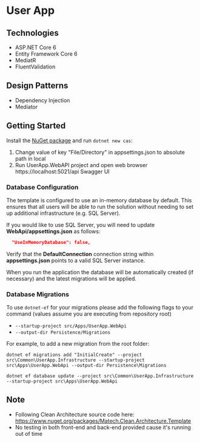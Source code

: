 ﻿ # User App

## Technologies
* ASP.NET Core 6
* Entity Framework Core 6
* MediatR
* FluentValidation

## Design Patterns
* Dependency Injection
* Mediator

## Getting Started

Install the [NuGet package](https://www.nuget.org/packages/Matech.Clean.Architecture.Template) and run `dotnet new cas`:

1. Change value of key "File/Directory" in appsettings.json to absolute path in local
2. Run UserApp.WebAPI project and open web browser https://localhost:5021/api Swagger UI

### Database Configuration

The template is configured to use an in-memory database by default. This ensures that all users will be able to run the solution without needing to set up additional infrastructure (e.g. SQL Server).

If you would like to use SQL Server, you will need to update **WebApi/appsettings.json** as follows:

```json
  "UseInMemoryDatabase": false,
```

Verify that the **DefaultConnection** connection string within **appsettings.json** points to a valid SQL Server instance. 

When you run the application the database will be automatically created (if necessary) and the latest migrations will be applied.

### Database Migrations

To use `dotnet-ef` for your migrations please add the following flags to your command (values assume you are executing from repository root)

* `--startup-project src/Apps/UserApp.WebApi`
* `--output-dir Persistence/Migrations`

For example, to add a new migration from the root folder:

 `dotnet ef migrations add "InitialCreate" --project src\Common\UserApp.Infrastructure --startup-project src\Apps\UserApp.WebApi --output-dir Persistence\Migrations`

 `dotnet ef database update --project src\Common\UserApp.Infrastructure --startup-project src\Apps\UserApp.WebApi`

## Note

- Following Clean Architecture source code here: https://www.nuget.org/packages/Matech.Clean.Architecture.Template
- No testing in both front-end and back-end provided cause it's running out of time


